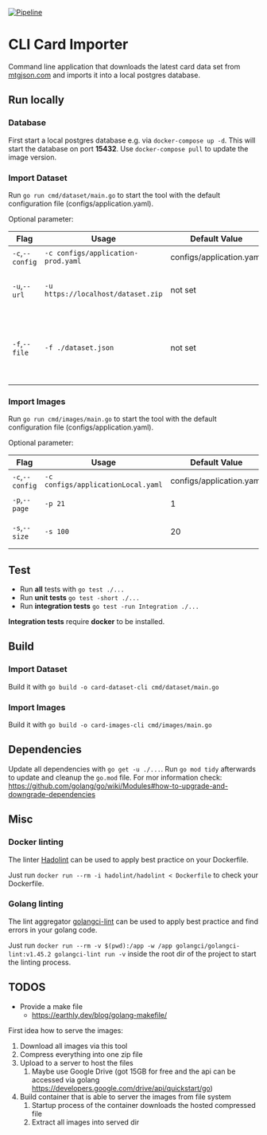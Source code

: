 [![Pipeline](https://github.com/konstantinfoerster/card-importer-go/actions/workflows/pipeline.yml/badge.svg?branch=main)](https://github.com/konstantinfoerster/card-importer-go/actions/workflows/pipeline.yml)

# CLI Card Importer

Command line application that downloads the latest card data set from [mtgjson.com](https://mtgjson.com/) and imports it
into a local postgres database.

## Run locally

### Database

First start a local postgres database e.g. via `docker-compose up -d`. This will start the database on port **15432**.
Use `docker-compose pull` to update the image version.

### Import Dataset

Run `go run cmd/dataset/main.go` to start the tool with the default configuration file (configs/application.yaml).

Optional parameter:

| Flag            | Usage                              | Default Value            | Description                                                      |
|-----------------|------------------------------------|--------------------------|------------------------------------------------------------------|
| `-c`,`--config` | `-c configs/application-prod.yaml` | configs/application.yaml | path to the config file                                          |
| `-u`,`--url`    | `-u https://localhost/dataset.zip` | not set                  | dataset download url as json or zip file                         |
| `-f`,`--file`   | `-f ./dataset.json`                | not set                  | dataset as json file, has precedence over the url flag or config |

### Import Images

Run `go run cmd/images/main.go` to start the tool with the default configuration file (configs/application.yaml).

Optional parameter:

| Flag            | Usage                              | Default Value            | Description                |
|-----------------|------------------------------------|--------------------------|----------------------------|
| `-c`,`--config` | `-c configs/applicationLocal.yaml` | configs/application.yaml | path to the config file    | 
| `-p`,`--page`   | `-p 21`                            | 1                        | start page number          |
| `-s`,`--size`   | `-s 100`                           | 20                       | amount of entries per page |

## Test

* Run **all** tests with `go test ./...`
* Run **unit tests** `go test -short ./...`
* Run **integration tests** `go test -run Integration ./...`

**Integration tests** require **docker** to be installed.

## Build

### Import Dataset

Build it with `go build -o card-dataset-cli cmd/dataset/main.go`

### Import Images

Build it with `go build -o card-images-cli cmd/images/main.go`

## Dependencies

Update all dependencies with `go get -u ./...`. Run `go mod tidy` afterwards to update and cleanup the `go.mod` file.
For mor information check: https://github.com/golang/go/wiki/Modules#how-to-upgrade-and-downgrade-dependencies

## Misc

### Docker linting

The linter [Hadolint](https://github.com/hadolint/hadolint) can be used to apply best practice on your Dockerfile.

Just run `docker run --rm -i hadolint/hadolint < Dockerfile` to check your Dockerfile.

### Golang linting

The lint aggregator [golangci-lint](https://golangci-lint.run/) can be used to apply best practice and find errors in
your golang code.

Just run `docker run --rm -v $(pwd):/app -w /app golangci/golangci-lint:v1.45.2 golangci-lint run -v` inside the root
dir of the project to start the linting process.

## TODOS

* Provide a make file
    * https://earthly.dev/blog/golang-makefile/

First idea how to serve the images:

1. Download all images via this tool
2. Compress everything into one zip file
3. Upload to a server to host the files
    1. Maybe use Google Drive (got 15GB for free and the api can be accessed via
       golang https://developers.google.com/drive/api/quickstart/go)
4. Build container that is able to server the images from file system
    1. Startup process of the container downloads the hosted compressed file
    2. Extract all images into served dir
